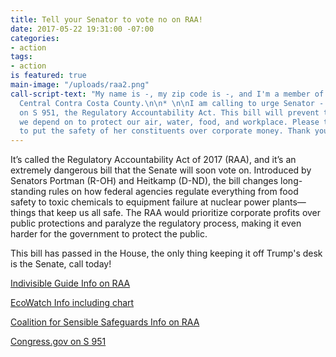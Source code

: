 ```yaml
---
title: Tell your Senator to vote no on RAA!
date: 2017-05-22 19:31:00 -07:00
categories:
- action
tags:
- action
is featured: true
main-image: "/uploads/raa2.png"
call-script-text: "My name is -, my zip code is -, and I'm a member of Indivisible
  Central Contra Costa County.\n\n* \n\nI am calling to urge Senator - to vote no
  on S 951, the Regulatory Accountability Act. This bill will prevent the regulations
  we depend on to protect our air, water, food, and workplace. Please tell the Senator
  to put the safety of her constituents over corporate money. Thank you."
---
```


It’s called the Regulatory Accountability Act of 2017 (RAA), and it’s an extremely dangerous bill that the Senate will soon vote on. Introduced by Senators Portman (R-OH) and Heitkamp (D-ND), the bill changes long-standing rules on how federal agencies regulate everything from food safety to toxic chemicals to equipment failure at nuclear power plants—things that keep us all safe. The RAA would prioritize corporate profits over public protections and paralyze the regulatory process, making it even harder for the government to protect the public.

This bill has passed in the House, the only thing keeping it off Trump's desk is the Senate, call today!

[Indivisible Guide Info on RAA](https://www.indivisibleguide.com/resource/raa-worst-bill-youve-never-heard/?utm_content=buffer85c02&utm_medium=social&utm_source=twitter.com&utm_campaign=buffer)

[EcoWatch Info including chart](http://www.ecowatch.com/regulatory-accountability-act-2403253816.html)

[Coalition for Sensible Safeguards Info on RAA](http://sensiblesafeguards.org/issues/regulatory-accountability-act/)


[Congress.gov on S 951](https://www.congress.gov/bill/115th-congress/senate-bill/951/all-actions?q=%7B%22search%22%3A%5B%22s+951%22%5D%7D&r=1)